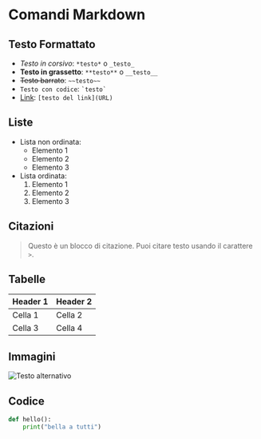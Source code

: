 <!-- @format -->

# Comandi Markdown

## Testo Formattato

- _Testo in corsivo_: `*testo*` o `_testo_`
- **Testo in grassetto**: `**testo**` o `__testo__`
- ~~Testo barrato~~: `~~testo~~`
- `Testo con codice`: `` `testo` ``
- [Link](https://www.example.com): `[testo del link](URL)`

## Liste

- Lista non ordinata:
  - Elemento 1
  - Elemento 2
  - Elemento 3
- Lista ordinata:
  1. Elemento 1
  2. Elemento 2
  3. Elemento 3

## Citazioni

> Questo è un blocco di citazione.
> Puoi citare testo usando il carattere `>`.

## Tabelle

| Header 1 | Header 2 |
| -------- | -------- |
| Cella 1  | Cella 2  |
| Cella 3  | Cella 4  |

## Immagini

![Testo alternativo](https://www.example.com/immagine.jpg)

## Codice

```python
def hello():
    print("bella a tutti")
```
